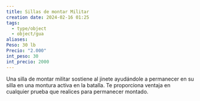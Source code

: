 ```yaml
---
title: Sillas de montar Militar
creation date: 2024-02-16 01:25
tags:
  - type/object
  - object/gua
aliases: 
Peso: 30 lb
Precio: "2.000"
int_peso: 30
int_precio: 2000
---
```

Una silla de montar militar sostiene al jinete ayudándole a permanecer en su silla en una montura
activa en la batalla. Te proporciona ventaja en cualquier prueba que realices para permanecer montado. 

